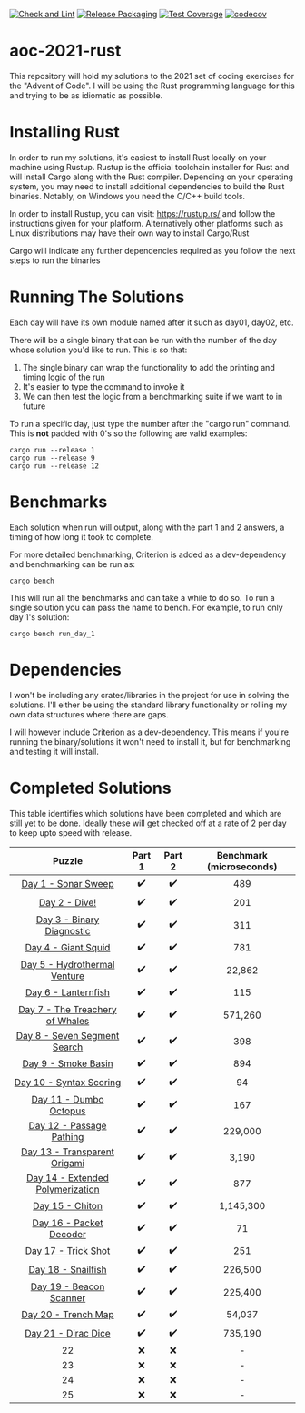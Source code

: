 [![Check and Lint](https://github.com/ForgottenMaster/aoc-2021/actions/workflows/check-and-lint.yaml/badge.svg)](https://github.com/ForgottenMaster/aoc-2021/actions/workflows/check-and-lint.yaml)
[![Release Packaging](https://github.com/ForgottenMaster/aoc-2021/actions/workflows/release-packaging.yaml/badge.svg)](https://github.com/ForgottenMaster/aoc-2021/actions/workflows/release-packaging.yaml)
[![Test Coverage](https://github.com/ForgottenMaster/aoc-2021/actions/workflows/test-coverage.yaml/badge.svg)](https://github.com/ForgottenMaster/aoc-2021/actions/workflows/test-coverage.yaml)
[![codecov](https://codecov.io/gh/ForgottenMaster/aoc-2021/branch/main/graph/badge.svg?token=9PWKPRF1UW)](https://codecov.io/gh/ForgottenMaster/aoc-2021)

# aoc-2021-rust
This repository will hold my solutions to the 2021 set of coding exercises for the "Advent of Code". I will be using the Rust programming language for this and trying to be as idiomatic as possible.

# Installing Rust #
In order to run my solutions, it's easiest to install Rust locally on your machine using Rustup. Rustup is the official toolchain installer for Rust and will install Cargo along with the Rust compiler. Depending on your operating system, you may need to install additional dependencies to build the Rust binaries. Notably, on Windows you need the C/C++ build tools.

In order to install Rustup, you can visit: https://rustup.rs/ and follow the instructions given for your platform. Alternatively other platforms such as Linux distributions may have their own way to install Cargo/Rust

Cargo will indicate any further dependencies required as you follow the next steps to run the binaries

# Running The Solutions #
Each day will have its own module named after it such as day01, day02, etc.

There will be a single binary that can be run with the number of the day whose solution you'd like to run. This is so that:

1. The single binary can wrap the functionality to add the printing and timing logic of the run
2. It's easier to type the command to invoke it
3. We can then test the logic from a benchmarking suite if we want to in future

To run a specific day, just type the number after the "cargo run" command. This is **not** padded with 0's so the following are valid examples:

```
cargo run --release 1
cargo run --release 9
cargo run --release 12
```

# Benchmarks #
Each solution when run will output, along with the part 1 and 2 answers, a timing of how long it took to complete.

For more detailed benchmarking, Criterion is added as a dev-dependency and benchmarking can be run as:

```
cargo bench
```

This will run all the benchmarks and can take a while to do so. To run a single solution you can pass the name to bench. For example, to run only day 1's solution:

```
cargo bench run_day_1
```

# Dependencies #
I won't be including any crates/libraries in the project for use in solving the solutions. I'll either be using the standard library functionality or rolling my own data structures where there are gaps.

I will however include Criterion as a dev-dependency. This means if you're running the binary/solutions it won't need to install it, but for benchmarking and testing it will install.

# Completed Solutions #
This table identifies which solutions have been completed and which are still yet to be done. Ideally these will get checked off at a rate of 2 per day to keep upto speed with release.

|Puzzle|Part 1|Part 2|Benchmark (microseconds)|
|:-:|:-:|:-:|:-:|
|[Day 1 - Sonar Sweep](https://adventofcode.com/2021/day/1)|:heavy_check_mark:|:heavy_check_mark:|489|
|[Day 2 - Dive!](https://adventofcode.com/2021/day/2)|:heavy_check_mark:|:heavy_check_mark:|201|
|[Day 3 - Binary Diagnostic](https://adventofcode.com/2021/day/3)|:heavy_check_mark:|:heavy_check_mark:|311|
|[Day 4 - Giant Squid](https://adventofcode.com/2021/day/4)|:heavy_check_mark:|:heavy_check_mark:|781|
|[Day 5 - Hydrothermal Venture](https://adventofcode.com/2021/day/5)|:heavy_check_mark:|:heavy_check_mark:|22,862|
|[Day 6 - Lanternfish](https://adventofcode.com/2021/day/6)|:heavy_check_mark:|:heavy_check_mark:|115|
|[Day 7 - The Treachery of Whales](https://adventofcode.com/2021/day/7)|:heavy_check_mark:|:heavy_check_mark:|571,260|
|[Day 8 - Seven Segment Search](https://adventofcode.com/2021/day/8)|:heavy_check_mark:|:heavy_check_mark:|398|
|[Day 9 - Smoke Basin](https://adventofcode.com/2021/day/9)|:heavy_check_mark:|:heavy_check_mark:|894|
|[Day 10 - Syntax Scoring](https://adventofcode.com/2021/day/10)|:heavy_check_mark:|:heavy_check_mark:|94|
|[Day 11 - Dumbo Octopus](https://adventofcode.com/2021/day/11)|:heavy_check_mark:|:heavy_check_mark:|167|
|[Day 12 - Passage Pathing](https://adventofcode.com/2021/day/12)|:heavy_check_mark:|:heavy_check_mark:|229,000|
|[Day 13 - Transparent Origami](https://adventofcode.com/2021/day/13)|:heavy_check_mark:|:heavy_check_mark:|3,190|
|[Day 14 - Extended Polymerization](https://adventofcode.com/2021/day/14)|:heavy_check_mark:|:heavy_check_mark:|877|
|[Day 15 - Chiton](https://adventofcode.com/2021/day/15)|:heavy_check_mark:|:heavy_check_mark:|1,145,300|
|[Day 16 - Packet Decoder](https://adventofcode.com/2021/day/16)|:heavy_check_mark:|:heavy_check_mark:|71|
|[Day 17 - Trick Shot](https://adventofcode.com/2021/day/17)|:heavy_check_mark:|:heavy_check_mark:|251|
|[Day 18 - Snailfish](https://adventofcode.com/2021/day/18)|:heavy_check_mark:|:heavy_check_mark:|226,500|
|[Day 19 - Beacon Scanner](https://adventofcode.com/2021/day/19)|:heavy_check_mark:|:heavy_check_mark:|225,400|
|[Day 20 - Trench Map](https://adventofcode.com/2021/day/20)|:heavy_check_mark:|:heavy_check_mark:|54,037|
|[Day 21 - Dirac Dice](https://adventofcode.com/2021/day/21)|:heavy_check_mark:|:heavy_check_mark:|735,190|
|22|:x:|:x:|-|
|23|:x:|:x:|-|
|24|:x:|:x:|-|
|25|:x:|:x:|-|
